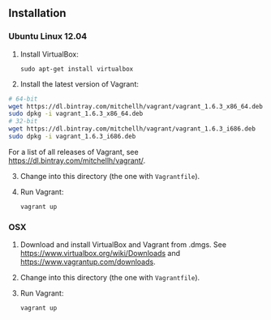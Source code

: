 ## Installation

### Ubuntu Linux 12.04

1. Install VirtualBox:

    `sudo apt-get install virtualbox`


2. Install the latest version of Vagrant:

```bash
# 64-bit
wget https://dl.bintray.com/mitchellh/vagrant/vagrant_1.6.3_x86_64.deb
sudo dpkg -i vagrant_1.6.3_x86_64.deb
# 32-bit
wget https://dl.bintray.com/mitchellh/vagrant/vagrant_1.6.3_i686.deb
sudo dpkg -i vagrant_1.6.3_i686.deb
```

For a list of all releases of Vagrant, see https://dl.bintray.com/mitchellh/vagrant/.

3. Change into this directory (the one with `Vagrantfile`).

4. Run Vagrant:

    `vagrant up`


### OSX

1. Download and install VirtualBox and Vagrant from .dmgs. See https://www.virtualbox.org/wiki/Downloads
   and https://www.vagrantup.com/downloads.

2. Change into this directory (the one with `Vagrantfile`).

3. Run Vagrant:

    `vagrant up`
